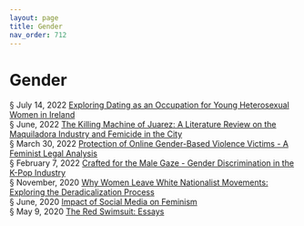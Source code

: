 ```yaml
---
layout: page
title: Gender 
nav_order: 712 
---
```


# Gender 
§ July 14, 2022 [Exploring Dating as an Occupation for Young Heterosexual Women in Ireland](https://archive-e.bsafes.com/docs/E/Exploring-dating-as-an-occupation-for-young-heterosexual-women-in-Ireland/)  
§ June, 2022 [The Killing Machine of Juarez: A Literature Review on the Maquiladora Industry and Femicide in the City](https://archive-t.bsafes.com/docs/T/The-Killing-Machine-of-Juarez-A-Literature-Review-on-the-Maquiladora-Industry-and-Femicide-in-the-City/)  
§ March 30, 2022 [Protection of Online Gender-Based Violence Victims - A Feminist Legal Analysis](https://archive-p.bsafes.com/docs/P/Protection-of-Online-Gender-Based-Violence-Victims-A-Feminist-Legal-Analysis/)  
§ February 7, 2022 [Crafted for the Male Gaze - Gender Discrimination in the K-Pop Industry](https://archive-c.bsafes.com/docs/C/Crafted-for-the-Male-Gaze-Gender-Discrimination-in-the-K-Pop-Industry/)  
§ November, 2020 [Why Women Leave White Nationalist Movements: Exploring the Deradicalization Process](https://archive-w.bsafes.com/docs/W/Why-Women-Leave-White-Nationalist-Movements-Exploring-the-Deradicalization-Process/)  
§ June, 2020 [Impact of Social Media on Feminism](https://archive-i.bsafes.com/docs/I/impact-of-social-media-on-feminism/)  
§ May 9, 2020 [The Red Swimsuit: Essays](https://archive-t.bsafes.com/docs/T/the-red-swimsuit-essays/)   
